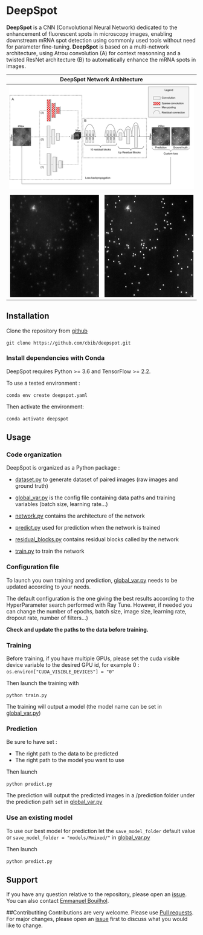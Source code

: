 # DeepSpot

**DeepSpot** is a CNN (Convolutional Neural Network) dedicated to the enhancement of fluorescent spots in microscopy images,
enabling downstream mRNA spot detection using commonly used tools without need for parameter fine-tuning.
 **DeepSpot** is based on a multi-network architecture, using Atrou convolution (A) for context reasonning and a twisted ResNet 
architecture (B) to automatically enhance the mRNA spots in images. 


| DeepSpot Network Architecture|
| ------------- |
| ![](figures/network.svg) |
| ![](figures/original_vs_pred.png) |

## Installation
Clone the repository from [github](https://github.com/cbib/DeepSpot)

`git clone https://github.com/cbib/deepspot.git`


### Install dependencies with Conda 
DeepSpot requires Python >= 3.6 and TensorFlow >= 2.2.

To use a tested environment :

`conda env create deepspot.yaml`

Then activate the environment:

`conda activate deepspot`

## Usage

### Code organization
DeepSpot is organized as a Python package :

* [dataset.py](https://github.com/cbib/DeepSpot/blob/master/deepspot/dataset.py) to generate dataset of paired images (raw images and ground truth)

* [global_var.py](https://github.com/cbib/DeepSpot/blob/master/deepspot/global_var.py) is the config file containing data paths and training variables (batch size, learning rate...)

* [network.py](https://github.com/cbib/DeepSpot/blob/master/deepspot/network.py) contains the architecture of the network

* [predict.py](https://github.com/cbib/DeepSpot/blob/master/deepspot/predict.py) used for prediction when the network is trained

* [residual_blocks.py](https://github.com/cbib/DeepSpot/blob/master/deepspot/residual_blocks.py) contains residual blocks called by the network

* [train.py](https://github.com/cbib/DeepSpot/blob/master/deepspot/train.py) to train the network

### Configuration file

To launch you own training and prediction, [global_var.py](https://github.com/cbib/DeepSpot/blob/master/deepspot/global_var.py) needs to be updated according to your needs.

The default configuration is the one giving the best results according to the HyperParameter search performed with Ray Tune.
However, if needed you can change the number of epochs, batch size, image size, learning rate, dropout rate, number of filters...)

**Check and update the paths to the data before training.**

### Training

Before training, if you have multiple GPUs, please set the cuda visible device variable to the desired GPU id, for example 0 :
`os.environ["CUDA_VISIBLE_DEVICES"] = "0"`

Then launch the training with 

`python train.py`

The training will output a model (the model name can be set in [global_var.py](https://github.com/cbib/DeepSpot/blob/master/deepspot/global_var.py))

### Prediction
Be sure to have set :
* The right path to the data to be predicted
* The right path to the model you want to use

Then launch

`python predict.py`

The prediction will output the predicted images in a /prediction folder under the prediction path set in [global_var.py](https://github.com/cbib/DeepSpot/blob/master/deepspot/global_var.py)


### Use an existing model

To use our best model for prediction let the `save_model_folder` default value or `save_model_folder = "models/Mmixed/"` in [global_var.py](https://github.com/cbib/DeepSpot/blob/master/deepspot/global_var.py)

Then launch

`python predict.py`

## Support
If you have any question relative to the repository, please open an [issue](https://github.com/cbib/deepspot). 
You can also contact [Emmanuel Bouilhol](mailto:emmanuel.bouilhol[AT]u-bordeaux.fr).

##Contributiting
Contributions are very welcome. Please use [Pull requests](https://github.com/cbib/deepspot/pulls).
For major changes, please open an [issue](https://github.com/cbib/deepspot)  first to discuss what you would like to change.




